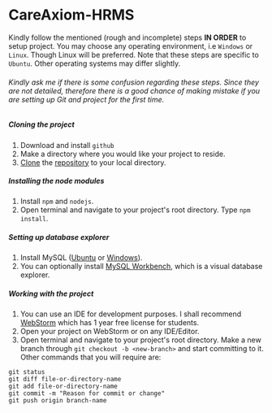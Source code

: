 # CareAxiom-HRMS
Kindly follow the mentioned (rough and incomplete) steps **IN ORDER** to setup project. You may choose any operating environment, i.e `Windows` or `Linux`. Though Linux will be preferred. Note that these steps are specific to `Ubuntu`. Other operating systems may differ slightly.

###### Kindly ask me if there is some confusion regarding these steps. Since they are not detailed, therefore there is a good chance of making mistake if you are setting up Git and project for the first time.

##### Cloning the project
1) Download and install `github` <br />
2) Make a directory where you would like your project to reside. <br />
3) [Clone](https://help.github.com/articles/cloning-a-repository/) the [repository](https://github.com/khanshab003/CareAxiom-HRMS) to your local directory. <br />

##### Installing the node modules
1) Install `npm` and `nodejs`. <br />
2) Open terminal and navigate to your project's root directory. Type `npm install`. <br />

##### Setting up database explorer
1) Install MySQL ([Ubuntu](https://www.linode.com/docs/databases/mysql/install-mysql-on-ubuntu-14-04) or [Windows](https://corlewsolutions.com/articles/article-21-how-to-install-mysql-server-5-6-on-windows-7-development-machine)). <br />
2) You can optionally install [MySQL Workbench](https://dev.mysql.com/downloads/workbench/), which is a visual database explorer. <br />

##### Working with the project
1) You can use an IDE for development purposes. I shall recommend [WebStorm](https://www.jetbrains.com/student/) which has 1 year free license for students. <br />
2) Open your project on WebStorm or on any IDE/Editor. <br />
3) Open terminal and navigate to your project's root directory. Make a new branch through `git checkout -b <new-branch>` and start committing to it. Other commands that you will require are: <br />
  ```
  git status
  git diff file-or-directory-name
  git add file-or-directory-name
  git commit -m "Reason for commit or change"
  git push origin branch-name
  ```
